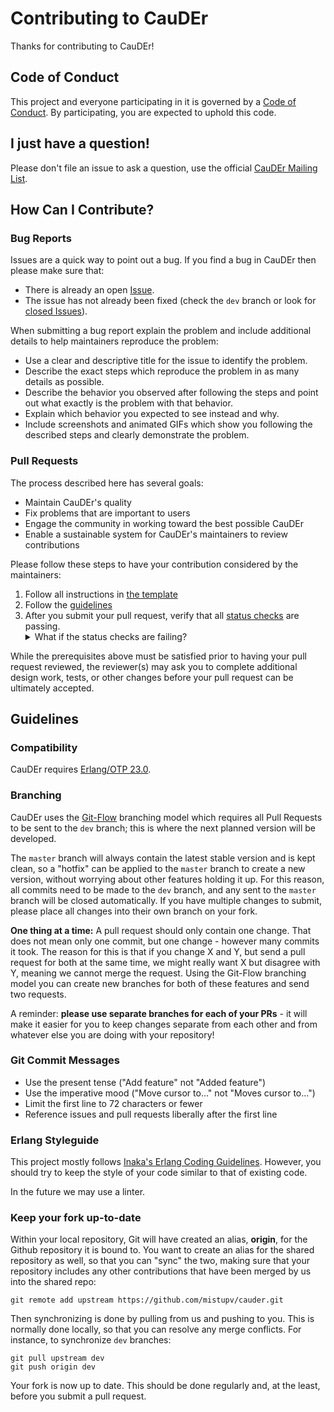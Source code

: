 # Contributing to CauDEr

Thanks for contributing to CauDEr!

## Code of Conduct

This project and everyone participating in it is governed by
a [Code of Conduct](CODE_OF_CONDUCT.md). By participating, you are expected to
uphold this code.

## I just have a question!

Please don't file an issue to ask a question, use the
official [CauDEr Mailing List][mailing-list].

## How Can I Contribute?

### Bug Reports

Issues are a quick way to point out a bug. If you find a bug in CauDEr then
please make sure that:

* There is already an open [Issue][issues].
* The issue has not already been fixed (check the `dev` branch or look for
  [closed Issues][issues-closed]).

When submitting a bug report explain the problem and include additional details
to help maintainers reproduce the problem:

* Use a clear and descriptive title for the issue to identify the problem.
* Describe the exact steps which reproduce the problem in as many details as
  possible.
* Describe the behavior you observed after following the steps and point out
  what exactly is the problem with that behavior.
* Explain which behavior you expected to see instead and why.
* Include screenshots and animated GIFs which show you following the described
  steps and clearly demonstrate the problem.

### Pull Requests

The process described here has several goals:

- Maintain CauDEr's quality
- Fix problems that are important to users
- Engage the community in working toward the best possible CauDEr
- Enable a sustainable system for CauDEr's maintainers to review contributions

Please follow these steps to have your contribution considered by the
maintainers:

1. Follow all instructions in [the template](PULL_REQUEST_TEMPLATE.md)
2. Follow the [guidelines](#guidelines)
3. After you submit your pull request, verify that
   all [status checks][status-checks] are passing.
   <details><summary>What if the status checks are failing?</summary>If a status
   check is failing, and you believe that the failure is unrelated to your
   change, please leave a comment on the pull request explaining why you believe
   the failure is unrelated. A maintainer will re-run the status check for you.
   If we conclude that the failure was a false positive, then we will open an
   issue to track that problem with our status check suite.</details>

While the prerequisites above must be satisfied prior to having your pull
request reviewed, the reviewer(s) may ask you to complete additional design
work, tests, or other changes before your pull request can be ultimately
accepted.

## Guidelines

### Compatibility

CauDEr requires [Erlang/OTP 23.0][erlang].

### Branching

CauDEr uses the [Git-Flow][git-flow] branching model which requires all Pull
Requests to be sent to the `dev` branch; this is where the next planned version
will be developed.

The `master` branch will always contain the latest stable version and is kept
clean, so a "hotfix" can be applied to the `master` branch to create a new
version, without worrying about other features holding it up. For this reason,
all commits need to be made to the `dev` branch, and any sent to the `master`
branch will be closed automatically. If you have multiple changes to submit,
please place all changes into their own branch on your fork.

**One thing at a time:** A pull request should only contain one change. That
does not mean only one commit, but one change - however many commits it took.
The reason for this is that if you change X and Y, but send a pull request for
both at the same time, we might really want X but disagree with Y, meaning we
cannot merge the request. Using the Git-Flow branching model you can create new
branches for both of these features and send two requests.

A reminder: **please use separate branches for each of your PRs** - it will make
it easier for you to keep changes separate from each other and from whatever
else you are doing with your repository!

### Git Commit Messages

* Use the present tense ("Add feature" not "Added feature")
* Use the imperative mood ("Move cursor to..." not "Moves cursor to...")
* Limit the first line to 72 characters or fewer
* Reference issues and pull requests liberally after the first line

### Erlang Styleguide

This project mostly follows [Inaka's Erlang Coding Guidelines][inaka]. However,
you should try to keep the style of your code similar to that of existing code.

In the future we may use a linter.

### Keep your fork up-to-date

Within your local repository, Git will have created an alias, **origin**, for
the Github repository it is bound to. You want to create an alias for the shared
repository as well, so that you can "sync" the two, making sure that your
repository includes any other contributions that have been merged by us into the
shared repo:

```
git remote add upstream https://github.com/mistupv/cauder.git
```

Then synchronizing is done by pulling from us and pushing to you. This is
normally done locally, so that you can resolve any merge conflicts. For
instance, to synchronize `dev` branches:

```
git pull upstream dev
git push origin dev
```

Your fork is now up to date. This should be done regularly and, at the least,
before you submit a pull request.


[mailing-list]: https://listas.upv.es/mailman/listinfo/cauder
[issues]: https://github.com/mistupv/cauder/issues
[issues-closed]: https://github.com/mistupv/cauder/issues?q=is%3Aissue+is%3Aclosed
[status-checks]: https://help.github.com/articles/about-status-checks/
[erlang]: https://www.erlang.org/downloads/23.0
[git-flow]: http://nvie.com/posts/a-successful-git-branching-model/
[inaka]: https://github.com/inaka/erlang_guidelines
